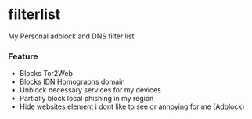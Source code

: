 # filterlist
My Personal adblock and DNS filter list

### Feature
- Blocks Tor2Web
- Blocks IDN Homographs domain
- Unblock necessary services for my devices
- Partially block local phishing in my region
- Hide websites element i dont like to see or annoying for me (Adblock)
